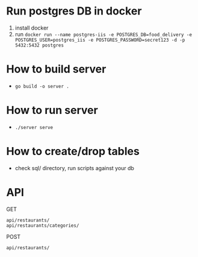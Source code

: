 # Run postgres DB in docker
1. install docker
2. run `docker run --name postgres-iis -e POSTGRES_DB=food_delivery -e POSTGRES_USER=postgres_iis -e POSTGRES_PASSWORD=secret123 -d -p 5432:5432 postgres`

# How to build server
- `go build -o server .`

# How to run server
- `./server serve`

# How to create/drop tables
- check sql/ directory, run scripts against your db 

# API
GET
```
api/restaurants/
api/restaurants/categories/
```
POST
```
api/restaurants/
```
